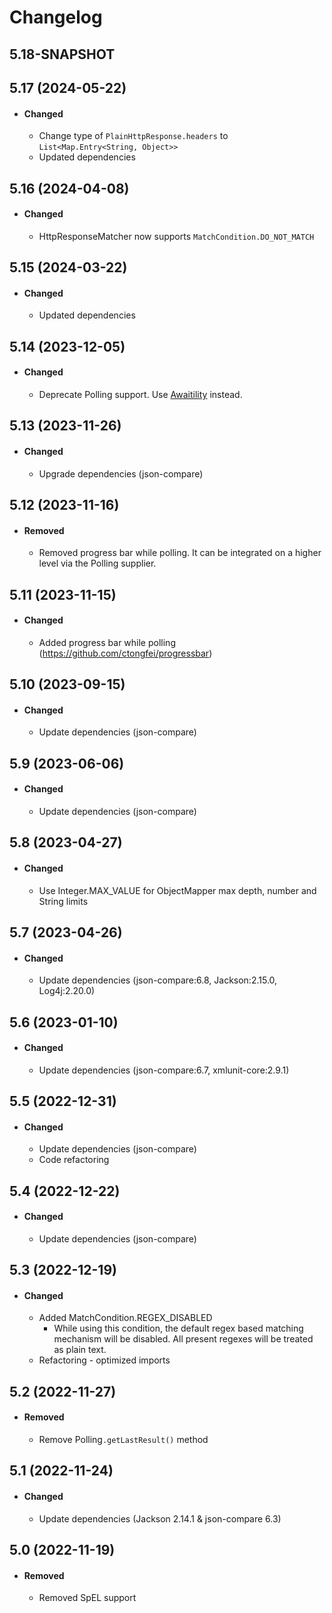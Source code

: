 # Changelog

## 5.18-SNAPSHOT

## 5.17 (2024-05-22)
- #### Changed
  - Change type of `PlainHttpResponse.headers` to `List<Map.Entry<String, Object>>`
  - Updated dependencies 
  
## 5.16 (2024-04-08)
- #### Changed
  - HttpResponseMatcher now supports `MatchCondition.DO_NOT_MATCH`

## 5.15 (2024-03-22)
- #### Changed
  - Updated dependencies


## 5.14 (2023-12-05)
- #### Changed
  - Deprecate Polling support. Use [Awaitility](https://github.com/awaitility/awaitility) instead. 

## 5.13 (2023-11-26)
- #### Changed
  - Upgrade dependencies (json-compare)  

## 5.12 (2023-11-16)
- #### Removed
  - Removed progress bar while polling. It can be integrated on a higher level via the Polling supplier. 

## 5.11 (2023-11-15)
- #### Changed
  - Added progress bar while polling (https://github.com/ctongfei/progressbar)

## 5.10 (2023-09-15)
- #### Changed
  - Update dependencies (json-compare)

## 5.9 (2023-06-06)
- #### Changed
  - Update dependencies (json-compare)

## 5.8 (2023-04-27)
- #### Changed
  - Use Integer.MAX_VALUE for ObjectMapper max depth, number and String limits

## 5.7 (2023-04-26)
- #### Changed
  - Update dependencies (json-compare:6.8, Jackson:2.15.0, Log4j:2.20.0)

## 5.6 (2023-01-10)
- #### Changed
  - Update dependencies (json-compare:6.7, xmlunit-core:2.9.1)  

## 5.5 (2022-12-31)
- #### Changed
  - Update dependencies (json-compare)  
  - Code refactoring  

## 5.4 (2022-12-22)
- #### Changed
  - Update dependencies (json-compare)    

## 5.3 (2022-12-19) 
- #### Changed
  - Added MatchCondition.REGEX_DISABLED
    - While using this condition, the default regex based matching mechanism will be disabled. All present regexes will be treated as plain text.          
  - Refactoring - optimized imports  
  
## 5.2 (2022-11-27)
- #### Removed  
  - Remove Polling`.getLastResult()` method     

## 5.1 (2022-11-24)
- #### Changed
  - Update dependencies (Jackson 2.14.1 & json-compare 6.3)
  
## 5.0 (2022-11-19)
- #### Removed
  - Removed SpEL support  
